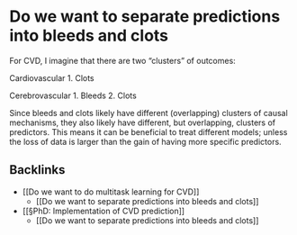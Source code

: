 # Do we want to separate predictions into bleeds and clots
For CVD, I imagine that there are two “clusters” of outcomes:

Cardiovascular
	1. Clots

Cerebrovascular
	1. Bleeds
	2. Clots

Since bleeds and clots likely have different (overlapping) clusters of causal mechanisms, they also likely have different, but overlapping, clusters of predictors. This means it can be beneficial to treat different models; unless the loss of data is larger than the gain of having more specific predictors.

## Backlinks
* [[Do we want to do multitask learning for CVD]]
	* [[Do we want to separate predictions into bleeds and clots]]
* [[§PhD: Implementation of CVD prediction]]
	* [[Do we want to separate predictions into bleeds and clots]]

<!-- #p2 #service -->

<!-- {BearID:DD7752CE-286E-4D5E-BE6E-47FB0EF90EB6-57501-000002D023B362DE} -->
